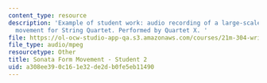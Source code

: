 ```yaml
---
content_type: resource
description: 'Example of student work: audio recording of a large-scale Sonata form
  movement for String Quartet. Performed by Quartet X. '
file: https://ol-ocw-studio-app-qa.s3.amazonaws.com/courses/21m-304-writing-in-tonal-forms-ii-spring-2009/a308ee390c161e32de2db0fe5eb11490_quartet2.mp3
file_type: audio/mpeg
resourcetype: Other
title: Sonata Form Movement - Student 2
uid: a308ee39-0c16-1e32-de2d-b0fe5eb11490
---
```


